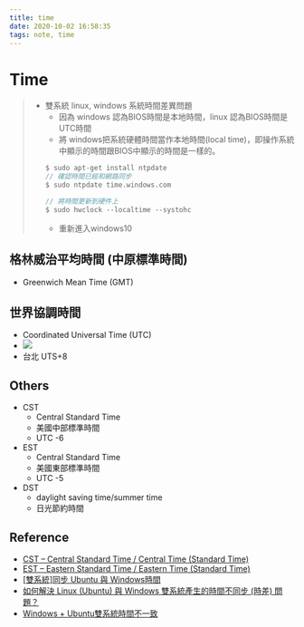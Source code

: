 ```yaml
---
title: time
date: 2020-10-02 16:58:35
tags: note, time
---
```


# Time
> - 雙系統 linux, windows 系統時間差異問題
>     - 因為 windows 認為BIOS時間是本地時間，linux 認為BIOS時間是UTC時間
>     - 將 windows把系統硬體時間當作本地時間(local time)，即操作系統中顯示的時間跟BIOS中顯示的時間是一樣的。
>     ```c
>     $ sudo apt-get install ntpdate
>     // 確認時間已經和網路同步
>     $ sudo ntpdate time.windows.com
>     ```
>     ```c
>     // 將時間更新到硬件上
>     $ sudo hwclock --localtime --systohc
>     ```
>     - 重新進入windows10

<!--more-->

## 格林威治平均時間 (中原標準時間)
- Greenwich Mean Time (GMT)

## 世界協調時間
- Coordinated Universal Time (UTC)
- ![](https://upload.wikimedia.org/wikipedia/commons/thumb/8/88/World_Time_Zones_Map.png/1280px-World_Time_Zones_Map.png)
- 台北 UTS+8

## Others
- CST
    - Central Standard Time
    - 美國中部標準時間
    - UTC -6
- EST
    - Central Standard Time
    - 美國東部標準時間
    - UTC -5
- DST
    - daylight saving time/summer time
    - 日光節約時間
## Reference
- [CST – Central Standard Time / Central Time (Standard Time)](https://www.timeanddate.com/time/zones/cst)
- [EST – Eastern Standard Time / Eastern Time (Standard Time)](https://www.timeanddate.com/time/zones/est)
- [\[雙系統\]同步 Ubuntu 與 Windows時間](https://tdlin00009.pixnet.net/blog/post/310933040-%E5%90%8C%E6%AD%A5-%E9%9B%99%E7%B3%BB%E7%B5%B1-ubuntu-%E8%88%87-windows%E6%99%82%E9%96%93)
- [如何解決 Linux (Ubuntu) 與 Windows 雙系統產生的時間不同步 (時差) 問題？](https://justhodl.blogspot.com/2018/02/linux-ubuntu-windows-utc-time.html)
- [Windows + Ubuntu雙系統時間不一致](https://www.itread01.com/content/1541607620.html)